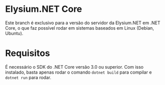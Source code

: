 # Elysium.NET Core
Este branch é exclusivo para a versão do servidor da Elysium.NET em .NET Core, o que faz possível rodar em sistemas baseados em Linux (Debian, Ubuntu).

# Requisitos
É necessário o SDK do .NET Core versão 3.0 ou superior. Com isso instalado, basta apenas rodar o comando `dotnet build` para compilar e `dotnet run` para rodar.